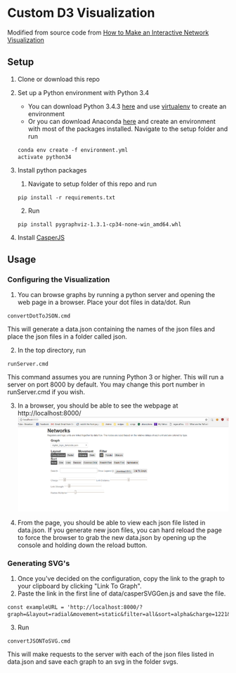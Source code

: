 # Custom D3 Visualization
Modified from source code from [How to Make an Interactive Network Visualization](https://flowingdata.com/2012/08/02/how-to-make-an-interactive-network-visualization/)

## Setup
1. Clone or download this repo
2. Set up a Python environment with Python 3.4
	* You can download Python 3.4.3 [here](https://www.python.org/downloads/release/python-343/) and use [virtualenv](http://python-guide-pt-br.readthedocs.io/en/latest/dev/virtualenvs/) to create an environment
	* Or you can download Anaconda [here](https://www.continuum.io/downloads) and create an environment with most of the packages installed. Navigate to the setup folder and run
	```
	conda env create -f environment.yml
	activate python34
	```

3. Install python packages
	1. Navigate to setup folder of this repo and run 
	```
	pip install -r requirements.txt
	```
	2. Run 
	```
	pip install pygraphviz-1.3.1-cp34-none-win_amd64.whl
	```
4. Install [CasperJS](http://casperjs.org/)
  
## Usage
### Configuring the Visualization
1. You can browse graphs by running a python server and opening the web page in a browser. Place your dot files in data/dot. Run 
```
convertDotToJSON.cmd
```
This will generate a data.json containing the names of the json files and place the json files in a folder called json.

2. In the top directory, run 
```
runServer.cmd
```
This command assumes you are running Python 3 or higher. This will run a server on port 8000 by default. You may change this port number in runServer.cmd if you wish.

3. In a browser, you should be able to see the webpage at http://localhost:8000/
![webpage](readmePics/webpage.PNG)

4. From the page, you should be able to view each json file listed in data.json. If you generate new json files, you can hard reload the page to force the browser to grab the new data.json by opening up the console and holding down the reload button.

### Generating SVG's
1. Once you've decided on the configuration, copy the link to the graph to your clipboard by clicking "Link To Graph".
2. Paste the link in the first line of data/casperSVGGen.js and save the file.
```
const exampleURL = 'http://localhost:8000/?graph=&layout=radial&movement=static&filter=all&sort=alpha&charge=1221&linkdistance=103&linkstrength=10&radius=44&layoutradius=285';
```
3. Run 
```
convertJSONToSVG.cmd
```
This will make requests to the server with each of the json files listed in data.json and save each graph to an svg in the folder svgs.